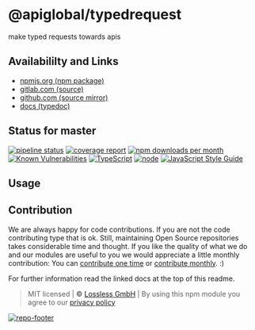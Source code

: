 # @apiglobal/typedrequest
make typed requests towards apis

## Availabililty and Links
* [npmjs.org (npm package)](https://www.npmjs.com/package/@apiglobal/typedrequest)
* [gitlab.com (source)](https://gitlab.com/apiglobal/typedrequest)
* [github.com (source mirror)](https://github.com/apiglobal/typedrequest)
* [docs (typedoc)](https://apiglobal.gitlab.io/typedrequest/)

## Status for master
[![pipeline status](https://gitlab.com/apiglobal/typedrequest/badges/master/pipeline.svg)](https://gitlab.com/apiglobal/typedrequest/commits/master)
[![coverage report](https://gitlab.com/apiglobal/typedrequest/badges/master/coverage.svg)](https://gitlab.com/apiglobal/typedrequest/commits/master)
[![npm downloads per month](https://img.shields.io/npm/dm/@apiglobal/typedrequest.svg)](https://www.npmjs.com/package/@apiglobal/typedrequest)
[![Known Vulnerabilities](https://snyk.io/test/npm/@apiglobal/typedrequest/badge.svg)](https://snyk.io/test/npm/@apiglobal/typedrequest)
[![TypeScript](https://img.shields.io/badge/TypeScript->=%203.x-blue.svg)](https://nodejs.org/dist/latest-v10.x/docs/api/)
[![node](https://img.shields.io/badge/node->=%2010.x.x-blue.svg)](https://nodejs.org/dist/latest-v10.x/docs/api/)
[![JavaScript Style Guide](https://img.shields.io/badge/code%20style-prettier-ff69b4.svg)](https://prettier.io/)

## Usage


## Contribution

We are always happy for code contributions. If you are not the code contributing type that is ok. Still, maintaining Open Source repositories takes considerable time and thought. If you like the quality of what we do and our modules are useful to you we would appreciate a little monthly contribution: You can [contribute one time](https://lossless.link/contribute-onetime) or [contribute monthly](https://lossless.link/contribute). :)

For further information read the linked docs at the top of this readme.

> MIT licensed | **&copy;** [Lossless GmbH](https://lossless.gmbh)
| By using this npm module you agree to our [privacy policy](https://lossless.gmbH/privacy)

[![repo-footer](https://lossless.gitlab.io/publicrelations/repofooter.svg)](https://maintainedby.lossless.com)
